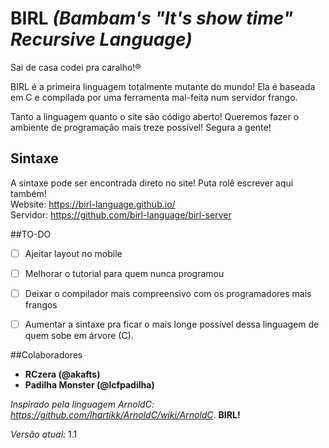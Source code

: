 # BIRL *(Bambam's "It's show time" Recursive Language)*

Sai de casa codei pra caralho!®

BIRL é a primeira linguagem totalmente mutante do mundo! Ela é baseada em C e compilada por uma ferramenta mal-feita num servidor frango.

Tanto a linguagem quanto o site são código aberto! Queremos fazer o ambiente de programação mais treze possível! Segura a gente!

## Sintaxe
A sintaxe pode ser encontrada direto no site! Puta rolê escrever aqui também!  
Website: https://birl-language.github.io/  
Servidor: https://github.com/birl-language/birl-server  

##TO-DO
- [ ] Ajeitar layout no mobile
- [ ] Melhorar o tutorial para quem nunca programou
- [ ] Deixar o compilador mais compreensivo com os programadores mais frangos
- [ ] Aumentar a sintaxe pra ficar o mais longe possível dessa linguagem de quem sobe em árvore (C).

  
##Colaboradores  
  
- **RCzera (@akafts)**
- **Padilha Monster (@lcfpadilha)**

*Inspirado pela linguagem ArnoldC: https://github.com/lhartikk/ArnoldC/wiki/ArnoldC*. **BIRL!**

*Versão atual:* 1.1
